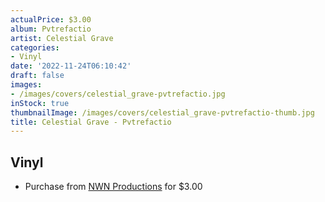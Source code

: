 ```yaml
---
actualPrice: $3.00
album: Pvtrefactio
artist: Celestial Grave
categories:
- Vinyl
date: '2022-11-24T06:10:42'
draft: false
images:
- /images/covers/celestial_grave-pvtrefactio.jpg
inStock: true
thumbnailImage: /images/covers/celestial_grave-pvtrefactio-thumb.jpg
title: Celestial Grave - Pvtrefactio
---
```


## Vinyl
* Purchase from [NWN Productions](http://shop.nwnprod.com/index.php?route=product/product&path=76&product_id=10999&sort=pd.name&order=ASC) for $3.00
